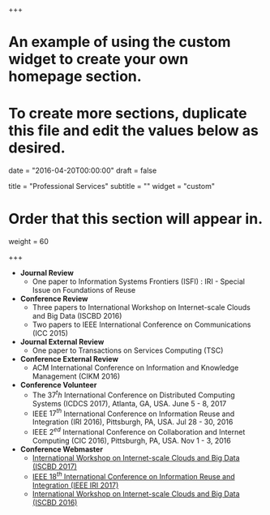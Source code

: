 +++
# An example of using the custom widget to create your own homepage section.
# To create more sections, duplicate this file and edit the values below as desired.

date = "2016-04-20T00:00:00"
draft = false

title = "Professional Services"
subtitle = ""
widget = "custom"

# Order that this section will appear in.
weight = 60

+++

+ **Journal Review**
    + One paper to Information Systems Frontiers (ISFI) : IRI - Special Issue on Foundations of Reuse
+ **Conference Review**
    + Three papers to International Workshop on Internet-scale Clouds and Big Data (ISCBD 2016)
    + Two papers to IEEE International Conference on Communications (ICC 2015)
+ **Journal External Review**
    + One paper to Transactions on Services Computing (TSC)
+ **Conference External Review**
    + ACM International Conference on Information and Knowledge Management (CIKM 2016)
+ **Conference Volunteer**
    +  The $37^th$ International Conference on Distributed Computing Systems (ICDCS 2017), Atlanta, GA, USA. June 5 - 8, 2017
    +  IEEE $17^{th}$ International Conference on Information Reuse and Integration (IRI 2016), Pittsburgh, PA, USA.  Jul 28 - 30, 2016
    +  IEEE $2^{ed}$ International Conference on Collaboration and Internet Computing (CIC 2016), Pittsburgh, PA, USA.  Nov 1 - 3, 2016
+ **Conference Webmaster**
    +  [International Workshop on Internet-scale Clouds and Big Data (ISCBD 2017)](http://iscbd2017.github.io/index.html)
    +  [IEEE $18^{th}$ International Conference on Information Reuse and Integration (IEEE IRI 2017)](http://www.sis.pitt.edu/iri2017/)
    +  [International Workshop on Internet-scale Clouds and Big Data (ISCBD 2016)](http://iscbd2016.github.io/index.html)
